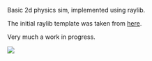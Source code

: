 Basic 2d physics sim, implemented using raylib.

The initial raylib template was taken from [here](https://github.com/SasLuca/raylib-cmake-template).

Very much a work in progress.

![](Media/preview.gif)